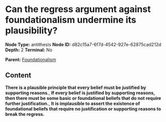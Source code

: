 # Can the regress argument against foundationalism undermine its plausibility?

**Node Type:** antithesis
**Node ID:** d82c15a7-6f7d-4542-927e-62875cad212d
**Depth:** 2
**Terminal:** No

**Parent:** [Foundationalism](foundationalism.md)

## Content

**There is a plausible principle that every belief must be justified by supporting reasons.**, **If every belief is justified by supporting reasons, then there must be some basic or foundational beliefs that do not require further justification.**, **It is implausible to assert the existence of foundational beliefs that require no justification or supporting reasons to break the regress.**
